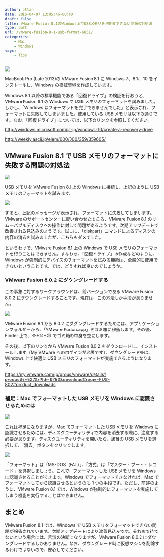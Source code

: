 ```yaml
---
author: ottan
date: 2016-04-07 13:05:46+00:00
draft: false
title: VMware Fusion 8.1のWindows上でUSBメモリを初期化できない問題の対処法
type: post
url: /vmware-fusion-8-1-usb-format-6851/
categories:
    - Mac
    - Windows
tags:
    - Tips
---
```


![](/images/2016/04/160423-571b6d99094e7.png)

MacBook Pro (Late 2013)の VMware Fusion 8.1 に Windows 7、8.1、 10 をインストールし、Windows の検証環境を作成しています。

Windows 8.1 以降の標準機能である「回復ドライブ」の検証を行おうと、VMware Fusion 8.1 の Windows で USB メモリのフォーマットを試みました。しかし、「Windows はフォーマットを完了できませんでした」と表示され、フォーマットに失敗してしまいました。使用している USB メモリは以下の通りです。なお、「回復ドライブ」については、以下のリンクを参照してください。

http://windows.microsoft.com/ja-jp/windows-10/create-a-recovery-drive

http://weekly.ascii.jp/elem/000/000/359/359605/

## VMware Fusion 8.1 で USB メモリのフォーマットに失敗する問題の対処法

![](/images/2016/04/160423-571b6d9d1259b.png)

USB メモリを VMware Fusion 8.1 上の Windows に接続し、上記のように USB メモリのフォーマットを試みます。

![](/images/2016/04/160423-571b6d9e344a6.png)

すると、上記のメッセージが表示され、フォーマットに失敗してしまいます。VMware のサポートセンターに問い合わせたところ、VMware Fusion 8.1 のリムーバブルディスクへの操作に対して問題があるようです。次期アップデートで改善される見込みのようです。試しに、「diskpart」コマンドによるディスクの内容の消去を試みましたが、こちらもダメでした。

というわけで、VMware Fusion 8.1 上の Windows で USB メモリのフォーマットを行うことはできません。すなわち、「回復ドライブ」の作成などのように、Windows が強制的にデバイスのフォーマットを試みる機能は、全般的に使用できないということです。では、どうすれば良いのでしょうか。

### VMware Fusion 8.0.2 にダウングレードする

この事象に対するワークアラウンドは、前バージョンである VMware Fusion 8.0.2 にダウングレードすることです。現在は、この方法しか手段がありません。

![](/images/2016/04/160423-571b6da01e141.png)

VMware Fusion 8.1 から 8.0.2 にダグングレードするためには、アプリケーションフォルダーから、「VMware Fusion.app」をゴミ箱に移動します。その後、Finder 上で、⇧+⌘+⌫ でゴミ箱の中身を空にします。

その後、以下のリンクから VMware Fusion 8.0.2 をダウンロードし、インストールします（My VMware へのログインが必要です）。ダウングレード後は、Windows 上で快適に USB メモリのフォーマットが実施できるようになります。

https://my.vmware.com/jp/group/vmware/details?productId=527&rPId;=9753&downloadGroup;=FUS-802#product_downloads

### 補足：Mac でフォーマットした USB メモリを Windows に認識させるためには

![](/images/2016/04/160423-571b6dac06ebf-1.png)

これは補足になりますが、Mac でフォーマットした USB メモリを Windows に認識させるためには、ディスクユーティリティで内容を消去する際に、注意する必要があります。ディスクユーティリティを開いたら、該当の USB メモリを選択して、「消去」ボタンをクリックします。

![](/images/2016/04/160423-571b6db49ba13-1.png)

「フォーマット」は「MS-DOS（FAT）」、「方式」は「マスター・ブート・レコード」を選択しましょう。これで、フォーマットした USB メモリを Windows に認識させることができます。Windows でフォーマットできなければ、Mac でフォーマットしてから認識させるというのも 1 つの手段です。ただし、前述のように、VMware Fusion 8.1 では、Windows が強制的にフォーマットを実施してしまう機能を実行することはできません。

## まとめ

VMware Fusion 8.1 では、Windows で USB メモリをフォーマットできない問題が報告されています。次期アップデートにより改善見込みです。それまで待てないという場合には、苦渋の決断になりますが、VMware Fusion 8.0.2 にダウングレードするしかありません。なお、ダウングレード時に仮想マシンを削除するわけではないので、安心してください。
